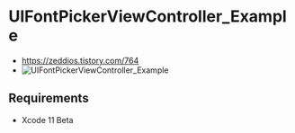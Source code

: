 # UIFontPickerViewController_Example

- https://zeddios.tistory.com/764
- ![UIFontPickerViewController_Example](./images/UIFontPickerViewController.gif)

## Requirements

- Xcode 11 Beta
